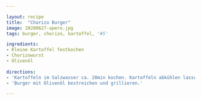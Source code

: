 ```yaml
---

layout: recipe
title:  "Chorizo Burger"
image: 20200627-apero.jpg
tags: burger, chorizo, kartoffel, '#5'

ingredients:
- Kleine Kartoffel festkochen
- Chorizowurst
- Olivenöl
 
directions:
- 'Kartoffeln im Salzwasser ca. 20min kochen. Kartoffeln abkühlen lassen. Chorizowurst in Scheiben schneiden. Kartoffeln halbieren und eine Scheibe Wurst einklemmen. Den Burger mit einem Zahlstocher befestigen.'
- 'Burger mit Olivenöl bestreichen und grillieren.'

---
```


